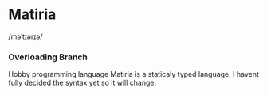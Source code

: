 # Matiria
/məˈtɪərɪə/

### Overloading Branch

Hobby programming language
Matiria is a staticaly typed language. I havent fully decided the syntax yet so it will change.


